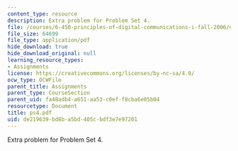 ```yaml
---
content_type: resource
description: Extra problem for Problem Set 4.
file: /courses/6-450-principles-of-digital-communications-i-fall-2006/de219639bd8ba5bd405cbdf3e7e97201_ps4.pdf
file_size: 64699
file_type: application/pdf
hide_download: true
hide_download_original: null
learning_resource_types:
- Assignments
license: https://creativecommons.org/licenses/by-nc-sa/4.0/
ocw_type: OCWFile
parent_title: Assignments
parent_type: CourseSection
parent_uid: fa48adb4-a651-aa53-c0ef-f8cba6e05b04
resourcetype: Document
title: ps4.pdf
uid: de219639-bd8b-a5bd-405c-bdf3e7e97201
---
```

Extra problem for Problem Set 4.